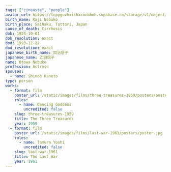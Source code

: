 ```yaml
---
tags: ["cineaste", "people"]
avatar_url: https://tcpyguvhxiihxcocbhoh.supabase.co/storage/v1/object/public/godzilla-cineaste-public/content/people/otowa-nobuko/otowa-nobuko.jpg
birth_name: Kaji Nobuko
birth_place: Saihaku, Tottori, Japan
cause_of_death: Cirrhosis
dob: 1924-10-01
dob_resolution: exact
dod: 1993-12-22
dod_resolution: exact
japanese_birth_name: 加治信子
japanese_name: 乙羽信子
name: Otowa Nobuko
profession: Actress
spouses:
  - name: Shindô Kaneto
type: person
works:
  - format: film
    poster_url: /static/images/films/three-treasures-1959/posters/poster.jpg
    roles:
      - name: Dancing Goddess
        uncredited: false
    slug: three-treasures-1959
    title: The Three Treasures
    year: 1959
  - format: film
    poster_url: /static/images/films/last-war-1961/posters/poster.jpg
    roles:
      - name: Tamura Yoshi
        uncredited: false
    slug: last-war-1961
    title: The Last War
    year: 1961
---
```

